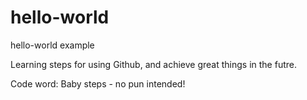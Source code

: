 # hello-world
hello-world example

Learning steps for using Github, and achieve great things in the futre.

Code word: Baby steps - no pun intended!
